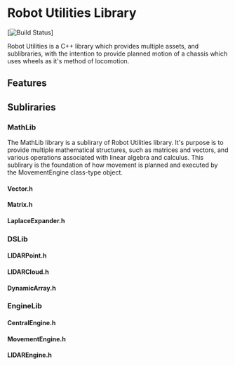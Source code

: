 # Robot Utilities Library

[![Build Status](fucked)]

Robot Utilities is a C++ library which provides multiple assets, and sublibraries, with the intention to provide planned motion of a chassis which uses wheels as it's method of locomotion.

## Features

## Subliraries

### MathLib
The MathLib library is a sublirary of Robot Utilities library. It's purpose is to provide multiple mathematical structures, such as matrices and vectors, and various operations associated with linear algebra and calculus. This sublirary is the foundation of how movement is planned and executed by the MovementEngine class-type object.

#### Vector.h

#### Matrix.h

#### LaplaceExpander.h

### DSLib

#### LIDARPoint.h

#### LIDARCloud.h

#### DynamicArray.h

### EngineLib

#### CentralEngine.h

#### MovementEngine.h

#### LIDAREngine.h

